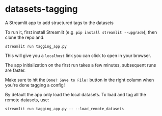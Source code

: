 # datasets-tagging
A Streamlit app to add structured tags to the datasets


To run it, first install Streamlit (e.g. `pip install streamlit --upgrade`), then clone the repo and:

```
streamlit run tagging_app.py
```

This will give you a `localhost` link you can click to open in your browser.

The app initialization on the first run takes a few minutes, subsequent runs are faster.

Make sure to hit the `Done? Save to File!` button in the right column when you're done tagging a config!

By default the app only load the local datasets. To load and tag all the remote datasets, use:
```
streamlit run tagging_app.py -- --load_remote_datasets
```
